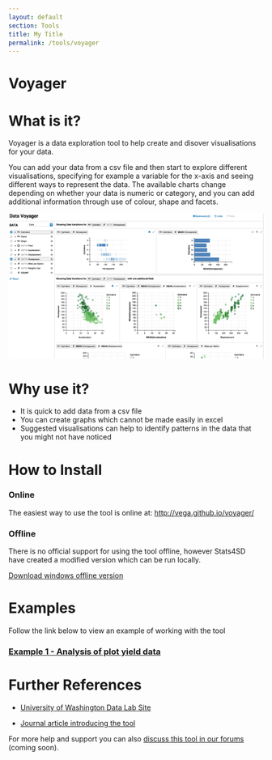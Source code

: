 ```yaml
---
layout: default
section: Tools
title: My Title
permalink: /tools/voyager
---
```


# Voyager

# What is it?

Voyager is a data exploration tool to help create and disover visualisations for your data.

You can add your data from a csv file and then start to explore different visualisations,
specifying for example a variable for the x-axis and seeing different ways to represent the data. The available charts change depending on whether your data is numeric or category, and you can add additional information through use of colour, shape and facets.

![image](/assets/images/voyager/screenshot1.png)

# Why use it?

- It is quick to add data from a csv file
- You can create graphs which cannot be made easily in excel
- Suggested visualisations can help to identify patterns in the data that you might not have noticed

# How to Install

### Online

The easiest way to use the tool is online at: <a href="http://vega.github.io/voyager/" target="_blank">http://vega.github.io/voyager/</a>

### Offline

There is no official support for using the tool offline, however Stats4SD have created a modified version which can be run locally.

[Download windows offline version](https://www.dropbox.com/s/y6r7568eibfepej/datavoyager%202.0.0-alpha.24.exe?dl=0)

# Examples

Follow the link below to view an example of working with the tool

### [Example 1 - Analysis of plot yield data](example1)

# Further References

- [University of Washington Data Lab Site](https://idl.cs.washington.edu/papers/voyager)

- [Journal article introducing the tool](http://idl.cs.washington.edu/files/2017-Voyager2-CHI.pdf)

For more help and support you can also [discuss this tool in our forums]() (coming soon).
